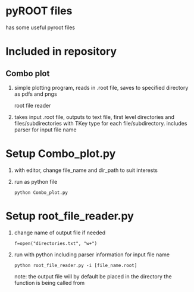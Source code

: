 pyROOT files
=======
has some useful pyroot files

# Included in repository 

## Combo plot 
    
1. simple plotting program, reads in .root file, saves to specified directory as pdfs and pngs

    root file reader

1. takes input .root file, outputs to text file, 
first level directories and files/subdirectories with TKey type for each file/subdirectory.
includes parser for input file name

# Setup Combo_plot.py
1. with editor, change file_name and dir_path to suit interests
    
1. run as python file
    
    ```
    python Combo_plot.py
    ```

# Setup root_file_reader.py
1. change name of output file if needed
    
    ```
    f=open("directories.txt", "w+")
    ```

1. run with python including parser information for input file name
    
    ```
    python root_file_reader.py -i [file_name.root]
    ```
 
    note: the output file will by default be placed in the directory the function is being called from
